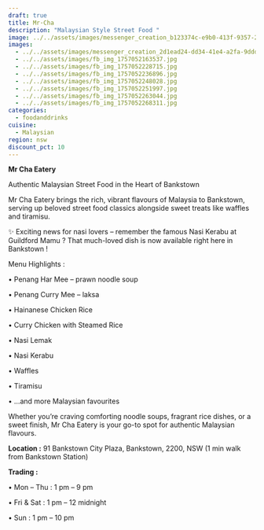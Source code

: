 ```yaml
---
draft: true
title: Mr·Cha
description: "Malaysian Style Street Food "
image: ../../assets/images/messenger_creation_b123374c-e9b0-413f-9357-2ed9aec998c1.jpeg
images:
  - ../../assets/images/messenger_creation_2d1ead24-dd34-41e4-a2fa-9ddd290d7782.jpeg
  - ../../assets/images/fb_img_1757052163537.jpg
  - ../../assets/images/fb_img_1757052228715.jpg
  - ../../assets/images/fb_img_1757052236896.jpg
  - ../../assets/images/fb_img_1757052248028.jpg
  - ../../assets/images/fb_img_1757052251997.jpg
  - ../../assets/images/fb_img_1757052263044.jpg
  - ../../assets/images/fb_img_1757052268311.jpg
categories:
  - foodanddrinks
cuisine:
  - Malaysian
region: nsw
discount_pct: 10
---
```

**Mr Cha Eatery**

Authentic Malaysian Street Food in the Heart of Bankstown

Mr Cha Eatery brings the rich, vibrant flavours of Malaysia to Bankstown, serving up beloved street food classics alongside sweet treats like waffles and tiramisu.

✨ Exciting news for nasi lovers – remember the famous Nasi Kerabu at Guildford Mamu ? That much-loved dish is now available right here in Bankstown !

Menu Highlights :

• Penang Har Mee – prawn noodle soup

• Penang Curry Mee – laksa

• Hainanese Chicken Rice

• Curry Chicken with Steamed Rice

• Nasi Lemak

• Nasi Kerabu

• Waffles

• Tiramisu

• …and more Malaysian favourites

Whether you’re craving comforting noodle soups, fragrant rice dishes, or a sweet finish, Mr Cha Eatery is your go-to spot for authentic Malaysian flavours.

**Location :** 91 Bankstown City Plaza, Bankstown, 2200, NSW (1 min walk from Bankstown Station)

**Trading :**

• Mon – Thu : 1 pm – 9 pm

• Fri & Sat : 1 pm – 12 midnight

• Sun : 1 pm – 10 pm
